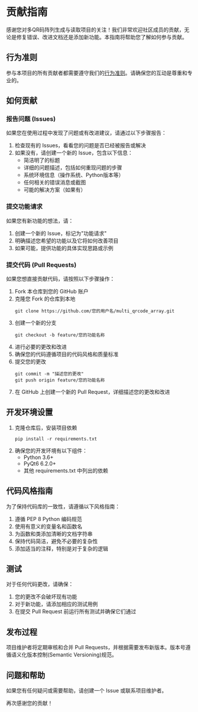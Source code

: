 # 贡献指南

感谢您对多QR码阵列生成与读取项目的关注！我们非常欢迎社区成员的贡献，无论是修复错误、改进文档还是添加新功能。本指南将帮助您了解如何参与贡献。

## 行为准则

参与本项目的所有贡献者都需要遵守我们的[行为准则](CODE_OF_CONDUCT.md)。请确保您的互动是尊重和专业的。

## 如何贡献

### 报告问题 (Issues)

如果您在使用过程中发现了问题或有改进建议，请通过以下步骤报告：

1. 检查现有的 Issues，看看您的问题是否已经被报告或解决
2. 如果没有，请创建一个新的 Issue，包含以下信息：
   - 简洁明了的标题
   - 详细的问题描述，包括如何重现问题的步骤
   - 系统环境信息（操作系统、Python版本等）
   - 任何相关的错误消息或截图
   - 可能的解决方案（如果有）

### 提交功能请求

如果您有新功能的想法，请：

1. 创建一个新的 Issue，标记为"功能请求"
2. 明确描述您希望的功能以及它将如何改善项目
3. 如果可能，提供功能的具体实现思路或示例

### 提交代码 (Pull Requests)

如果您想直接贡献代码，请按照以下步骤操作：

1. Fork 本仓库到您的 GitHub 账户
2. 克隆您 Fork 的仓库到本地
   ```
   git clone https://github.com/您的用户名/multi_qrcode_array.git
   ```
3. 创建一个新的分支
   ```
   git checkout -b feature/您的功能名称
   ```
4. 进行必要的更改和改进
5. 确保您的代码遵循项目的代码风格和质量标准
6. 提交您的更改
   ```
   git commit -m "描述您的更改"
   git push origin feature/您的功能名称
   ```
7. 在 GitHub 上创建一个新的 Pull Request，详细描述您的更改和改进

## 开发环境设置

1. 克隆仓库后，安装项目依赖
   ```
   pip install -r requirements.txt
   ```
2. 确保您的开发环境有以下组件：
   - Python 3.6+
   - PyQt6 6.2.0+
   - 其他 requirements.txt 中列出的依赖

## 代码风格指南

为了保持代码库的一致性，请遵循以下风格指南：

1. 遵循 PEP 8 Python 编码规范
2. 使用有意义的变量名和函数名
3. 为函数和类添加清晰的文档字符串
4. 保持代码简洁，避免不必要的复杂性
5. 添加适当的注释，特别是对于复杂的逻辑

## 测试

对于任何代码更改，请确保：

1. 您的更改不会破坏现有功能
2. 对于新功能，请添加相应的测试用例
3. 在提交 Pull Request 前运行所有测试并确保它们通过

## 发布过程

项目维护者将定期审核和合并 Pull Requests，并根据需要发布新版本。版本号遵循语义化版本控制(Semantic Versioning)规范。

## 问题和帮助

如果您有任何疑问或需要帮助，请创建一个 Issue 或联系项目维护者。

再次感谢您的贡献！ 